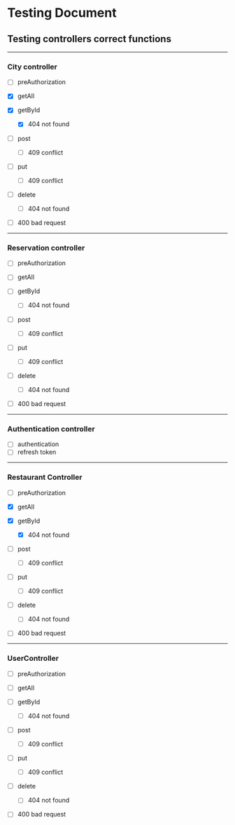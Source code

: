 # Testing Document

## Testing controllers correct functions

--------------------------

### City controller

- [ ] preAuthorization

- [x] getAll
- [x] getById
  - [x] 404 not found
- [ ] post
  - [ ] 409 conflict
- [ ] put
  - [ ] 409 conflict
- [ ] delete
  - [ ] 404 not found
- [ ] 400 bad request


--------------------------

### Reservation controller

- [ ] preAuthorization

- [ ] getAll
- [ ] getById
  - [ ] 404 not found
- [ ] post
  - [ ] 409 conflict
- [ ] put
  - [ ] 409 conflict
- [ ] delete
  - [ ] 404 not found
- [ ] 400 bad request

--------------------------

### Authentication controller

- [ ] authentication
- [ ] refresh token

--------------------------

### Restaurant Controller

- [ ] preAuthorization

- [x] getAll
- [x] getById
  - [x] 404 not found
- [ ] post
  - [ ] 409 conflict
- [ ] put
  - [ ] 409 conflict
- [ ] delete
  - [ ] 404 not found
- [ ] 400 bad request


--------------------------

### UserController

- [ ] preAuthorization

- [ ] getAll
- [ ] getById
  - [ ] 404 not found
- [ ] post
  - [ ] 409 conflict
- [ ] put
  - [ ] 409 conflict
- [ ] delete
  - [ ] 404 not found
- [ ] 400 bad request